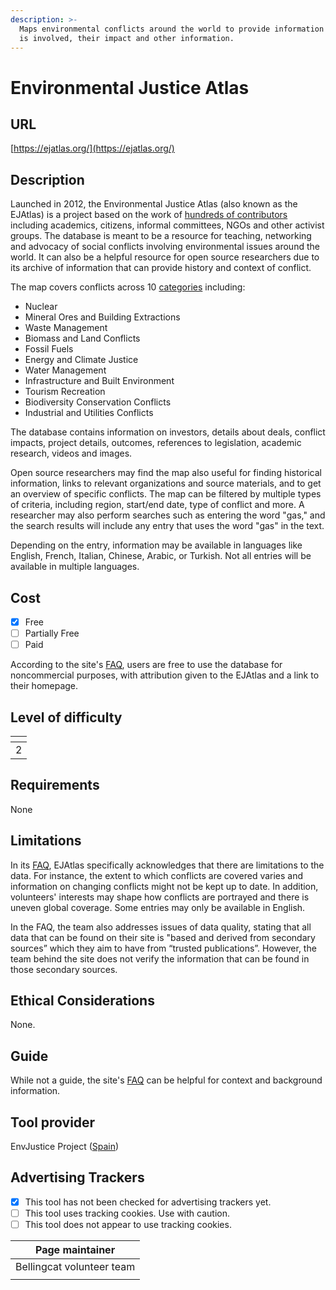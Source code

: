 ```yaml
---
description: >-
  Maps environmental conflicts around the world to provide information about who
  is involved, their impact and other information.
---
```


# Environmental Justice Atlas

## URL

[https://ejatlas.org/](https://ejatlas.org/)

## Description

Launched in 2012, the Environmental Justice Atlas (also known as the EJAtlas) is a project based on the work of [hundreds of contributors](https://ejatlas.org/backoffice/cms/en/faq/) including academics, citizens, informal committees, NGOs and other activist groups. The database is meant to be a resource for teaching, networking and advocacy of social conflicts involving environmental issues around the world. It can also be a helpful resource for open source researchers due to its archive of information that can provide history and context of conflict.

The map covers conflicts across 10 [categories](https://ejatlas.org/backoffice/cms/en/faq/) including:&#x20;

* Nuclear
* Mineral Ores and Building Extractions
* Waste Management
* Biomass and Land Conflicts
* Fossil Fuels
* Energy and Climate Justice
* Water Management
* Infrastructure and Built Environment
* Tourism Recreation
* Biodiversity Conservation Conflicts&#x20;
* Industrial and Utilities Conflicts&#x20;

The database contains information on investors, details about deals, conflict impacts, project details, outcomes, references to legislation, academic research, videos and images.&#x20;

Open source researchers may find the map also useful for finding historical information, links to relevant organizations and source materials, and to get an overview of specific conflicts. The map can be filtered by multiple types of criteria, including region, start/end date, type of conflict and more. A researcher may also perform searches such as entering the word "gas," and the search results will include any entry that uses the word "gas" in the text.

Depending on the entry, information may be available in languages like English, French, Italian, Chinese, Arabic, or Turkish. Not all entries will be available in multiple languages.&#x20;

## Cost

* [x] Free
* [ ] Partially Free
* [ ] Paid

According to the site's [FAQ](https://ejatlas.org/backoffice/cms/en/faq/), users are free to use the database for noncommercial purposes, with attribution given to the EJAtlas and a link to their homepage.

## Level of difficulty

<table><thead><tr><th data-type="rating" data-max="5"></th></tr></thead><tbody><tr><td>2</td></tr></tbody></table>

## Requirements

None

## Limitations

In its [FAQ](https://ejatlas.org/backoffice/cms/en/faq/), EJAtlas specifically acknowledges that there are limitations to the data. For instance, the extent to which conflicts are covered varies and information on changing conflicts might not be kept up to date. In addition, volunteers' interests may shape how conflicts are portrayed and there is uneven global coverage. Some entries may only be available in English.

In the FAQ, the team also addresses issues of data quality, stating that all data that can be found on their site is "based and derived from secondary sources” which they aim to have from “trusted publications”. However, the team behind the site does not verify the information that can be found in those secondary sources.&#x20;

## Ethical Considerations

None.

## Guide

While not a guide, the site's [FAQ](https://ejatlas.org/backoffice/cms/en/faq/) can be helpful for context and background information.

## Tool provider

EnvJustice Project ([Spain](http://www.envjustice.org/project/))

## Advertising Trackers

* [x] This tool has not been checked for advertising trackers yet.
* [ ] This tool uses tracking cookies. Use with caution.
* [ ] This tool does not appear to use tracking cookies.

| Page maintainer           |
| ------------------------- |
| Bellingcat volunteer team |
|                           |
